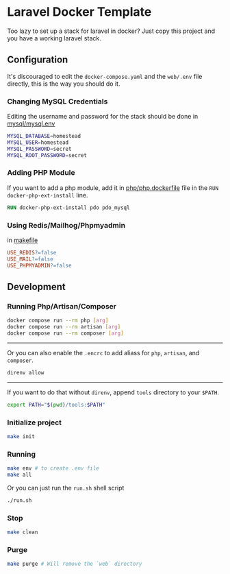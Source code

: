 # Laravel Docker Template
Too lazy to set up a stack for laravel in docker? Just copy this project and you have a working laravel stack.

## Configuration
It's discouraged to edit the `docker-compose.yaml` and the `web/.env` file directly, this is the way you should do it.

### Changing MySQL Credentials
Editing the username and password for the stack should be done in [mysql/mysql.env](mysql/mysql.env)

``` bash
MYSQL_DATABASE=homestead
MYSQL_USER=homestead
MYSQL_PASSWORD=secret
MYSQL_ROOT_PASSWORD=secret
```

### Adding PHP Module 
If you want to add a php module, add it in [php/php.dockerfile](php/php.dockerfile) file in the `RUN docker-php-ext-install` line.

``` dockerfile
RUN docker-php-ext-install pdo pdo_mysql
```

### Using Redis/Mailhog/Phpmyadmin
in [makefile](makefile)
``` makefile
USE_REDIS?=false
USE_MAIL?=false
USE_PHPMYADMIN?=false
```

## Development

### Running Php/Artisan/Composer
``` bash
docker compose run --rm php [arg]
docker compose run --rm artisan [arg]
docker compose run --rm composer [arg]
```

---
Or you can also enable the `.encrc` to add aliass for `php`, `artisan`, and `composer`. 
``` bash
direnv allow
```

---
If you want to do that without `direnv`, append `tools` directory to your `$PATH`.
``` bash
export PATH="$(pwd)/tools:$PATH"
```

### Initialize project
``` bash
make init
```

### Running
``` bash
make env # to create .env file
make all
```
Or you can just run the `run.sh` shell script
``` bash
./run.sh
```

### Stop
``` bash
make clean
```

### Purge
``` bash
make purge # Will remove the `web` directory
```